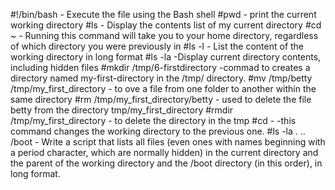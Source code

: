 #!/bin/bash - Execute the file using the Bash shell
#pwd - print the current working directory
#ls - Display the contents list of my current directory
#cd ~ - Running this command will take you to your home directory, regardless of which directory you were previously in
#ls -l - List the content of the working directory in long format
#ls -la -Display current directory contents, including hidden files
#mkdir /tmp/6-firstdirectory -commad to creates a directory named my-first-directory in the /tmp/ directory.
#mv /tmp/betty /tmp/my_first_directory - to  ove a file from one folder to another within the same directory
#rm /tmp/my_first_directory/betty - used to delete the file betty from the directory tmp/my_first_directory
#rmdir /tmp/my_first_directory - to delete the directory in the tmp
#cd - -this command changes the working directory to the previous one.
#ls -la . .. /boot  - Write a script that lists all files (even ones with names beginning with a period character, which are normally hidden) in the current directory and the parent of the working directory and the /boot directory (in this order), in long format.
